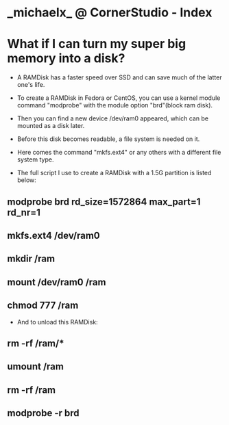 <script language="javascript" type="text/javascript" src="/LanguageBar.js"></script>
<!-- # michaelx-corner -->
# \_michaelx\_ @ CornerStudio - Index

# What if I can turn my super big memory into a disk?
- A RAMDisk has a faster speed over SSD and can save much of the latter one's life.
- To create a RAMDisk in Fedora or CentOS, you can use a kernel module command "modprobe" with the module option "brd"(block ram disk). 
- Then you can find a new device /dev/ram0 appeared, which can be mounted as a disk later.
- Before this disk becomes readable, a file system is needed on it.
- Here comes the command "mkfs.ext4" or any others with a different file system type.

- The full script I use to create a RAMDisk with a 1.5G partition is listed below:

## modprobe brd rd_size=1572864 max_part=1 rd_nr=1
## mkfs.ext4 /dev/ram0
## mkdir /ram
## mount /dev/ram0 /ram
## chmod 777 /ram

- And to unload this RAMDisk:

## rm -rf /ram/*
## umount /ram
## rm -rf /ram
## modprobe -r brd
